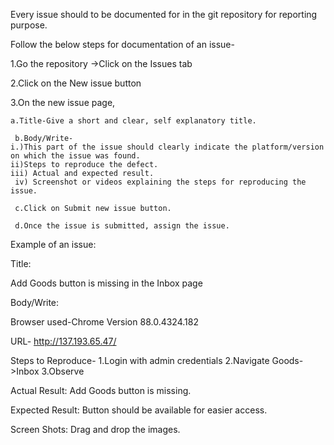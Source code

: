 Every issue should to be documented for in the git repository for reporting purpose.

Follow the below steps for documentation of an issue-

1.Go the repository ->Click on the Issues tab

2.Click on the New issue button

3.On the new issue page,
      
    a.Title-Give a short and clear, self explanatory title.

     b.Body/Write- 
    i.)This part of the issue should clearly indicate the platform/version on which the issue was found.
    ii)Steps to reproduce the defect.
    iii) Actual and expected result.
     iv) Screenshot or videos explaining the steps for reproducing the issue.

     c.Click on Submit new issue button.

     d.Once the issue is submitted, assign the issue.

   Example of an issue:

   Title:
   
   Add Goods button is missing in the Inbox page

   Body/Write:

   Browser used-Chrome Version 88.0.4324.182
   
   URL- http://137.193.65.47/

   Steps to Reproduce-
   1.Login with admin credentials
   2.Navigate Goods->Inbox
   3.Observe

  Actual Result:
  Add Goods button is missing.

  Expected Result:
  Button should be available for easier access.

  Screen Shots:
  Drag and drop the images.

